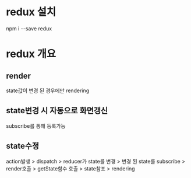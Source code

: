 # redux 설치
npm i --save redux

# redux 개요

## render
state값이 변경 된 경우에만 rendering

## state변경 시 자동으로 화면갱신
subscribe를 통해 등록가능

## state수정
action발생 > dispatch > reducer가 state를 변경 > 변경 된 state를 subscribe >
render호출 > getState함수 호출 > state참조 > rendering

